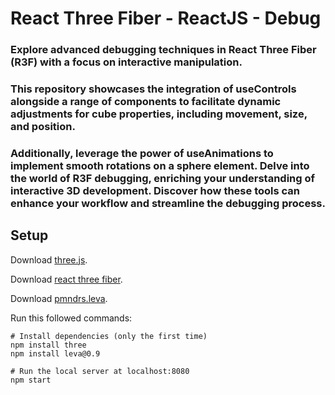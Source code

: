 # React Three Fiber - ReactJS - Debug 

### Explore advanced debugging techniques in React Three Fiber (R3F) with a focus on interactive manipulation. 

### This repository showcases the integration of useControls alongside a range of components to facilitate dynamic adjustments for cube properties, including movement, size, and position.

### Additionally, leverage the power of useAnimations to implement smooth rotations on a sphere element. Delve into the world of R3F debugging, enriching your understanding of interactive 3D development. Discover how these tools can enhance your workflow and streamline the debugging process.

## Setup
Download [three.js](https://threejs.org/).

Download [react three fiber](https://docs.pmnd.rs/react-three-fiber/getting-started/introduction).

Download [pmndrs.leva](https://github.com/pmndrs/leva).

Run this followed commands:

``` terminal
# Install dependencies (only the first time)
npm install three
npm install leva@0.9

# Run the local server at localhost:8080
npm start

